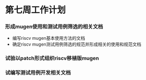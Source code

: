 # 第七周工作计划

### 形成mugen使用和测试用例筛选的相关文档
- 编写riscv mugen基本使用方法的文档  
- 确定riscv mugen测试用例筛选的规范并形成相关的使用和规范文档  
### 试验以patch形式组织riscv移植版mugen  

### 试编写测试用例开发相关文档  